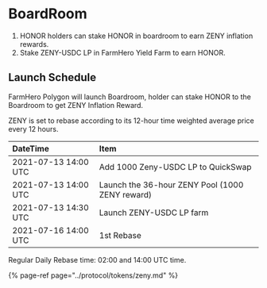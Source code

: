 # BoardRoom

1. HONOR holders can stake HONOR in boardroom to earn ZENY inflation rewards.
2. Stake ZENY-USDC LP in FarmHero Yield Farm to earn HONOR.

## Launch Schedule

FarmHero Polygon will launch Boardroom, holder can stake HONOR to the Boardroom to get ZENY Inflation Reward.

ZENY is set to rebase according to its 12-hour time weighted average price every 12 hours.

| DateTime | Item |
| :--- | :--- |
| 2021-07-13 14:00 UTC | Add 1000 Zeny-USDC LP to QuickSwap |
| 2021-07-13 14:00 UTC | Launch the 36-hour ZENY Pool \(1000 ZENY reward\) |
| 2021-07-13 14:30 UTC | Launch ZENY-USDC LP farm |
| 2021-07-16 14:00 UTC | 1st Rebase |

Regular Daily Rebase time: 02:00 and 14:00 UTC time.

{% page-ref page="../protocol/tokens/zeny.md" %}



